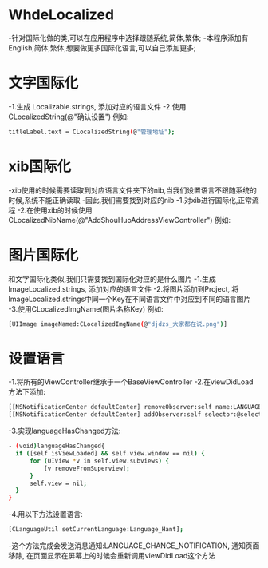 # WhdeLocalized
-针对国际化做的类,可以在应用程序中选择跟随系统,简体,繁体;
-本程序添加有English,简体,繁体,想要做更多国际化语言,可以自己添加更多;

# 文字国际化
-1.生成 Localizable.strings, 添加对应的语言文件
-2.使用 CLocalizedString(@"确认设置") 
 例如:
 ```bash
 titleLabel.text = CLocalizedString(@"管理地址");
```

# xib国际化
-xib使用的时候需要读取到对应语言文件夹下的nib,当我们设置语言不跟随系统的时候,系统不能正确读取
-因此,我们需要找到对应的nib
-1.对xib进行国际化,正常流程
-2.在使用xib的时候使用 CLocalizedNibName(@"AddShouHuoAddressViewController") 
 例如:

# 图片国际化
和文字国际化类似,我们只需要找到国际化对应的是什么图片
-1.生成 ImageLocalized.strings, 添加对应的语言文件
-2.将图片添加到Project, 将ImageLocalized.strings中同一个Key在不同语言文件中对应到不同的语言图片
-3.使用CLocalizedImgName(图片名称Key)
 例如:
  ```bash
 [UIImage imageNamed:CLocalizedImgName(@"djdzs_大家都在说.png")]
```

# 设置语言
-1.将所有的ViewController继承于一个BaseViewController
-2.在viewDidLoad方法下添加:
  ```bash
  [[NSNotificationCenter defaultCenter] removeObserver:self name:LANGUAGE_CHANGE_NOTIFICATION object:nil];
  [[NSNotificationCenter defaultCenter] addObserver:self selector:@selector(languageHasChanged) name:LANGUAGE_CHANGE_NOTIFICATION object:nil];
```

-3.实现languageHasChanged方法:
  ```bash
- (void)languageHasChanged{
    if ([self isViewLoaded] && self.view.window == nil) {
        for (UIView *v in self.view.subviews) {
            [v removeFromSuperview];
        }
        self.view = nil;
    }
}
```

-4.用以下方法设置语言:
  ```bash
  [CLanguageUtil setCurrentLanguage:Language_Hant];
  ```
-这个方法完成会发送消息通知:LANGUAGE_CHANGE_NOTIFICATION, 通知页面移除, 在页面显示在屏幕上的时候会重新调用viewDidLoad这个方法

